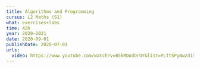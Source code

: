 ```yaml
---
title: Algorithms and Programming
cursus: L2 Maths (S1)
what: exercises+labs
time: 42h
year: 2020–2021
date: 2020-09-01
publishDate: 2020-07-01
urls:
  video: https://www.youtube.com/watch?v=B5kMDodOrUY&list=PLTt5PyNwzdimzZbFSoz1QHMOdo8hfhIgC
---
```


